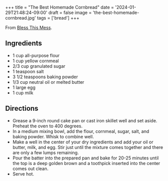 +++
title = "The Best Homemade Cornbread"
date = '2024-01-29T21:48:24-09:00'
draft = false
image = 'the-best-homemade-cornbread.jpg'
tags = ['bread']
+++

From [Bless This Mess](https://www.blessthismessplease.com/the-best-cornbread-recipe/#tasty-recipes-25444-jump-target).

## Ingredients
* 1 cup all-purpose flour
* 1 cup yellow cornmeal
* 2/3 cup granulated sugar
* 1 teaspoon salt
* 3 1/2 teaspoons baking powder
* 1/3 cup neutral oil or melted butter
* 1 large egg
* 1 cup milk

## Directions
* Grease a 9-inch round cake pan or cast iron skillet well and set aside. Preheat the oven to 400 degrees.
* In a medium mixing bowl, add the flour, cornmeal, sugar, salt, and baking powder. Whisk to combine well.
* Make a well in the center of your dry ingredients and add your oil or butter, milk, and egg. Stir just until the mixture comes together and there are only a few lumps remaining.
* Pour the batter into the prepared pan and bake for 20-25 minutes until the top is a deep golden brown and a toothpick inserted into the center comes out clean.
* Serve hot.
